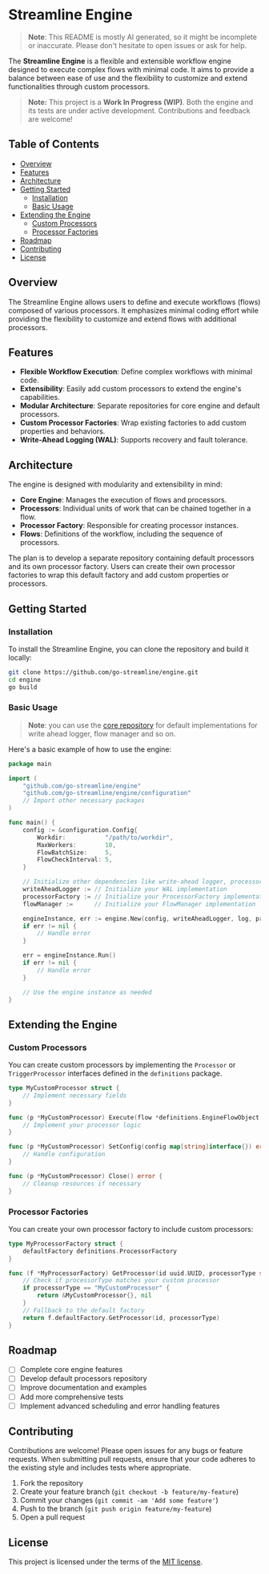 # Streamline Engine
> **Note**: This README is mostly AI generated, so it might be incomplete or inaccurate. Please don't hesitate to open issues or ask for help.

The **Streamline Engine** is a flexible and extensible workflow engine designed to execute complex flows with minimal code. It aims to provide a balance between ease of use and the flexibility to customize and extend functionalities through custom processors.

> **Note:** This project is a **Work In Progress (WIP)**. Both the engine and its tests are under active development. Contributions and feedback are welcome!

## Table of Contents

- [Overview](#overview)
- [Features](#features)
- [Architecture](#architecture)
- [Getting Started](#getting-started)
   - [Installation](#installation)
   - [Basic Usage](#basic-usage)
- [Extending the Engine](#extending-the-engine)
   - [Custom Processors](#custom-processors)
   - [Processor Factories](#processor-factories)
- [Roadmap](#roadmap)
- [Contributing](#contributing)
- [License](#license)

## Overview

The Streamline Engine allows users to define and execute workflows (flows) composed of various processors. It emphasizes minimal coding effort while providing the flexibility to customize and extend flows with additional processors.

## Features

- **Flexible Workflow Execution**: Define complex workflows with minimal code.
- **Extensibility**: Easily add custom processors to extend the engine's capabilities.
- **Modular Architecture**: Separate repositories for core engine and default processors.
- **Custom Processor Factories**: Wrap existing factories to add custom properties and behaviors.
- **Write-Ahead Logging (WAL)**: Supports recovery and fault tolerance.

## Architecture

The engine is designed with modularity and extensibility in mind:

- **Core Engine**: Manages the execution of flows and processors.
- **Processors**: Individual units of work that can be chained together in a flow.
- **Processor Factory**: Responsible for creating processor instances.
- **Flows**: Definitions of the workflow, including the sequence of processors.

The plan is to develop a separate repository containing default processors and its own processor factory. Users can create their own processor factories to wrap this default factory and add custom properties or processors.

## Getting Started

### Installation

To install the Streamline Engine, you can clone the repository and build it locally:

```bash
git clone https://github.com/go-streamline/engine.git
cd engine
go build
```


### Basic Usage

> **Note**: you can use the [core repository](https://github.com/go-streamline/core) for default implementations for write ahead logger, flow manager and so on.

Here's a basic example of how to use the engine:

```go
package main

import (
    "github.com/go-streamline/engine"
    "github.com/go-streamline/engine/configuration"
    // Import other necessary packages
)

func main() {
    config := &configuration.Config{
        Workdir:           "/path/to/workdir",
        MaxWorkers:        10,
        FlowBatchSize:     5,
        FlowCheckInterval: 5,
    }

    // Initialize other dependencies like write-ahead logger, processor factory, and flow manager
    writeAheadLogger := // Initialize your WAL implementation
    processorFactory := // Initialize your ProcessorFactory implementation
    flowManager :=      // Initialize your FlowManager implementation

    engineInstance, err := engine.New(config, writeAheadLogger, log, processorFactory, flowManager)
    if err != nil {
        // Handle error
    }

    err = engineInstance.Run()
    if err != nil {
        // Handle error
    }

    // Use the engine instance as needed
}
```

## Extending the Engine

### Custom Processors

You can create custom processors by implementing the `Processor` or `TriggerProcessor` interfaces defined in the `definitions` package.

```go
type MyCustomProcessor struct {
    // Implement necessary fields
}

func (p *MyCustomProcessor) Execute(flow *definitions.EngineFlowObject, fileHandler definitions.EngineFileHandler, logger *logrus.Logger) (*definitions.EngineFlowObject, error) {
    // Implement your processor logic
}

func (p *MyCustomProcessor) SetConfig(config map[string]interface{}) error {
    // Handle configuration
}

func (p *MyCustomProcessor) Close() error {
    // Cleanup resources if necessary
}
```

### Processor Factories

You can create your own processor factory to include custom processors:

```go
type MyProcessorFactory struct {
    defaultFactory definitions.ProcessorFactory
}

func (f *MyProcessorFactory) GetProcessor(id uuid.UUID, processorType string) (definitions.Processor, error) {
    // Check if processorType matches your custom processor
    if processorType == "MyCustomProcessor" {
        return &MyCustomProcessor{}, nil
    }
    // Fallback to the default factory
    return f.defaultFactory.GetProcessor(id, processorType)
}
```

## Roadmap

- [ ] Complete core engine features
- [ ] Develop default processors repository
- [ ] Improve documentation and examples
- [ ] Add more comprehensive tests
- [ ] Implement advanced scheduling and error handling features

## Contributing

Contributions are welcome! Please open issues for any bugs or feature requests. When submitting pull requests, ensure that your code adheres to the existing style and includes tests where appropriate.

1. Fork the repository
2. Create your feature branch (`git checkout -b feature/my-feature`)
3. Commit your changes (`git commit -am 'Add some feature'`)
4. Push to the branch (`git push origin feature/my-feature`)
5. Open a pull request

## License

This project is licensed under the terms of the [MIT license](LICENSE).
